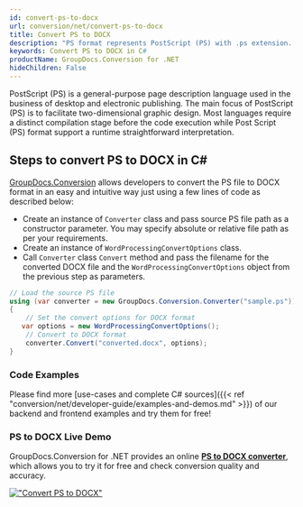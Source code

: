 ```yaml
---
id: convert-ps-to-docx
url: conversion/net/convert-ps-to-docx
title: Convert PS to DOCX
description: "PS format represents PostScript (PS) with .ps extension. Learn how to convert PS to DOCX file programmatically in C# language using GroupDocs.Conversion for .NET library."
keywords: Convert PS to DOCX in C#
productName: GroupDocs.Conversion for .NET
hideChildren: False
---
```


PostScript (PS) is a general-purpose page description language used in the business of desktop and electronic publishing. The main focus of PostScript (PS) is to facilitate two-dimensional graphic design. Most languages require a distinct compilation stage before the code execution while Post Script (PS) format support a runtime straightforward interpretation.

## Steps to convert PS to DOCX in C#

[GroupDocs.Conversion](https://products.groupdocs.com/conversion/net) allows developers to convert the PS file to DOCX format in an easy and intuitive way just using a few lines of code as described below:

* Create an instance of `Converter` class and pass source PS file path as a constructor parameter. You may specify absolute or relative file path as per your requirements. 
* Create an instance of `WordProcessingConvertOptions` class.
* Call `Converter` class `Convert` method and pass the filename for the converted DOCX file and the `WordProcessingConvertOptions` object from the previous step as parameters.

```csharp
// Load the source PS file
using (var converter = new GroupDocs.Conversion.Converter("sample.ps"))
{
    // Set the convert options for DOCX format
   var options = new WordProcessingConvertOptions();
    // Convert to DOCX format
    converter.Convert("converted.docx", options);
}
```

### Code Examples

Please find more [use-cases and complete C# sources]({{< ref "conversion/net/developer-guide/examples-and-demos.md" >}}) of our backend and frontend examples and try them for free!

### PS to DOCX Live Demo

GroupDocs.Conversion for .NET provides an online [**PS to DOCX converter**](https://products.groupdocs.app/conversion/ps-to-docx), which allows you to try it for free and check conversion quality and accuracy.

[!["Convert PS to DOCX"](conversion/net/images/convert-to-docx/convert-ps-to-docx.png)](https://products.groupdocs.app/conversion/ps-to-docx)